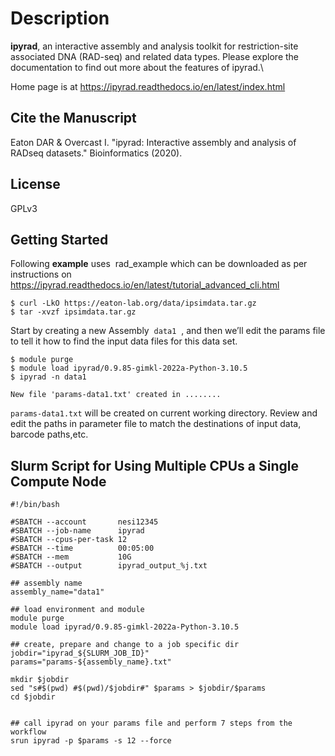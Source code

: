 # Description

**ipyrad**, an interactive assembly and analysis toolkit for
restriction-site associated DNA (RAD-seq) and related data types. Please
explore the documentation to find out more about the features of
ipyrad.\\

Home page is at https://ipyrad.readthedocs.io/en/latest/index.html

## Cite the Manuscript

Eaton DAR & Overcast I. "ipyrad: Interactive assembly and analysis of
RADseq datasets." Bioinformatics (2020).

## License

GPLv3

## Getting Started

Following **example** uses  rad\_example which can be downloaded as per
instructions on 
<https://ipyrad.readthedocs.io/en/latest/tutorial_advanced_cli.html> 

    $ curl -LkO https://eaton-lab.org/data/ipsimdata.tar.gz
    $ tar -xvzf ipsimdata.tar.gz

Start by creating a new Assembly  `data1`  , and then we’ll edit the
params file to tell it how to find the input data files for this data
set.

    $ module purge
    $ module load ipyrad/0.9.85-gimkl-2022a-Python-3.10.5
    $ ipyrad -n data1

    New file 'params-data1.txt' created in ........

`params-data1.txt` will be created on current working directory. Review
and edit the paths in parameter file to match the destinations of input
data, barcode paths,etc. 

## <span id="Job_Script_for_Using_Multiple_Cores_on_a_Single_Compute_Node" class="mw-headline">Slurm Script for Using Multiple CPUs a Single Compute Node</span>

    #!/bin/bash

    #SBATCH --account       nesi12345
    #SBATCH --job-name      ipyrad
    #SBATCH --cpus-per-task 12
    #SBATCH --time          00:05:00
    #SBATCH --mem           10G
    #SBATCH --output        ipyrad_output_%j.txt

    ## assembly name
    assembly_name="data1"

    ## load environment and module
    module purge
    module load ipyrad/0.9.85-gimkl-2022a-Python-3.10.5

    ## create, prepare and change to a job specific dir
    jobdir="ipyrad_${SLURM_JOB_ID}"
    params="params-${assembly_name}.txt"

    mkdir $jobdir
    sed "s#$(pwd) #$(pwd)/$jobdir#" $params > $jobdir/$params
    cd $jobdir


    ## call ipyrad on your params file and perform 7 steps from the workflow
    srun ipyrad -p $params -s 12 --force 

